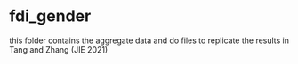 # fdi_gender
this folder contains the aggregate data and do files to replicate the results in Tang and Zhang (JIE 2021) 
